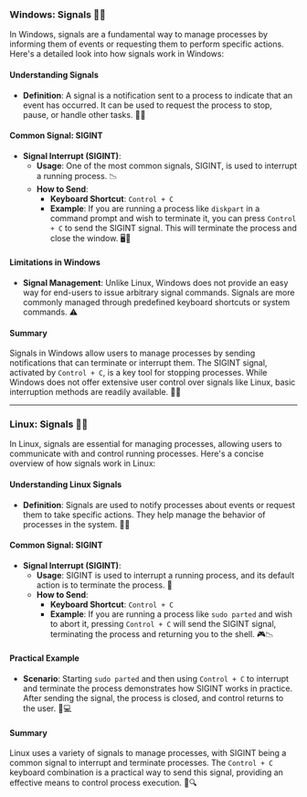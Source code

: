 ### Windows: Signals 🚦🔔

In Windows, signals are a fundamental way to manage processes by informing them of events or requesting them to perform specific actions. Here's a detailed look into how signals work in Windows:

#### **Understanding Signals**

- **Definition**: A signal is a notification sent to a process to indicate that an event has occurred. It can be used to request the process to stop, pause, or handle other tasks. 🛑🔔

#### **Common Signal: SIGINT**

- **Signal Interrupt (SIGINT)**: 
  - **Usage**: One of the most common signals, SIGINT, is used to interrupt a running process. 📉
  - **How to Send**: 
    - **Keyboard Shortcut**: `Control + C`
    - **Example**: If you are running a process like `diskpart` in a command prompt and wish to terminate it, you can press `Control + C` to send the SIGINT signal. This will terminate the process and close the window. 🖥️🛑

#### **Limitations in Windows**

- **Signal Management**: Unlike Linux, Windows does not provide an easy way for end-users to issue arbitrary signal commands. Signals are more commonly managed through predefined keyboard shortcuts or system commands. ⚠️

#### **Summary**

Signals in Windows allow users to manage processes by sending notifications that can terminate or interrupt them. The SIGINT signal, activated by `Control + C`, is a key tool for stopping processes. While Windows does not offer extensive user control over signals like Linux, basic interruption methods are readily available. 🚀🔧

---

### Linux: Signals 🚦🔔

In Linux, signals are essential for managing processes, allowing users to communicate with and control running processes. Here's a concise overview of how signals work in Linux:

#### **Understanding Linux Signals**

- **Definition**: Signals are used to notify processes about events or request them to take specific actions. They help manage the behavior of processes in the system. 📡🔧

#### **Common Signal: SIGINT**

- **Signal Interrupt (SIGINT)**:
  - **Usage**: SIGINT is used to interrupt a running process, and its default action is to terminate the process. 🛑
  - **How to Send**:
    - **Keyboard Shortcut**: `Control + C`
    - **Example**: If you are running a process like `sudo parted` and wish to abort it, pressing `Control + C` will send the SIGINT signal, terminating the process and returning you to the shell. 🎮📉

#### **Practical Example**

- **Scenario**: Starting `sudo parted` and then using `Control + C` to interrupt and terminate the process demonstrates how SIGINT works in practice. After sending the signal, the process is closed, and control returns to the user. 🔄💻

#### **Summary**

Linux uses a variety of signals to manage processes, with SIGINT being a common signal to interrupt and terminate processes. The `Control + C` keyboard combination is a practical way to send this signal, providing an effective means to control process execution. 🚀🔍